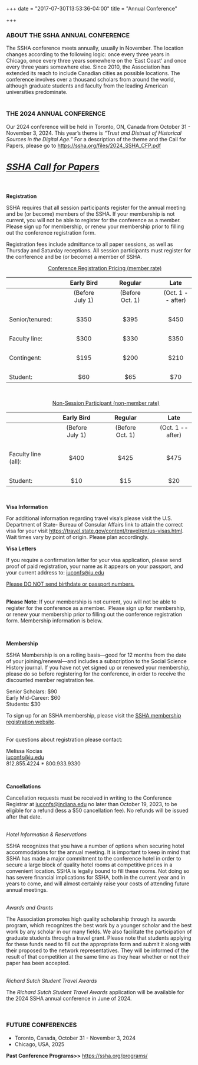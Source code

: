 +++
date = "2017-07-30T13:53:36-04:00"
title = "Annual Conference"

+++

### **ABOUT THE SSHA ANNUAL CONFERENCE**  

The SSHA conference meets annually, usually in November. The location changes according to the following logic: once every three years in Chicago, once every three years somewhere on the ‘East Coast’ and once every three years somewhere else. Since 2010, the Association has extended its reach to include Canadian cities as possible locations. The conference involves over a thousand scholars from around the world, although graduate students and faculty from the leading American universities predominate.  
<br />  

### **THE 2024 ANNUAL CONFERENCE**  

Our 2024 conference will be held in Toronto, ON, Canada from October 31 - November 3, 2024.  This year’s theme is <i>“Trust and Distrust of Historical Sources in the Digital Age.”</i> For a description of the theme and the Call for Papers, please go to https://ssha.org/files/2024_SSHA_CFP.pdf  
<h2><a href="https://ssha.org/files/2024_SSHA_CFP.pdf" target="_blank" role="button" class="btn btn-default btn-lg"><i><h3>SSHA Call for Papers</h3></i></a></h2><br />  

**Registration**  

SSHA requires that all session participants register for the annual meeting and be (or become) members of the SSHA.  If your membership is not current, you will not be able to register for the conference as a member.  Please sign up for membership, or renew your membership prior to filling out the conference registration form.  

Registration fees include admittance to all paper sessions, as well as Thursday and Saturday receptions. All session participants must register for the conference and be (or become) a member of SSHA.    

&emsp; &emsp; &emsp; &emsp; &emsp;&emsp;&emsp;<u>Conference Registration Pricing (member rate)</u>

| &emsp; | &emsp; | Early Bird | &emsp; | Regular | &emsp; | Late |  
--- | --- | :---: | :--- | :---: | :--- | :---:  
| &emsp; | | (Before July 1) | | (Before Oct. 1) | | (Oct. 1 -- after)  
&emsp; | &emsp; | &emsp;| &emsp;| &emsp; |&emsp; |&emsp;
Senior/tenured:| | $350 | | $395 | | $450  
&emsp; | &emsp; | &emsp;| &emsp;| &emsp; |&emsp; |&emsp;  
Faculty line:| | $300 | | $330  | | $350  
&emsp; | &emsp; | &emsp;| &emsp;| &emsp; |&emsp; |&emsp;  
Contingent:| | $195 | | $200 | | $210  
&emsp; | &emsp; | &emsp;| &emsp;| &emsp; |&emsp; |&emsp;  
Student:| | $60 |  | $65  | | $70  
<br />  

&emsp; &emsp; &emsp; &emsp; &emsp; &emsp; &emsp; <u>Non-Session Participant (non-member rate)</u>  	

| &emsp; | &emsp; | Early Bird | &emsp; | Regular | &emsp; | Late |  
--- | --- | :---: | :--- | :---: | :--- | :---:  
| &emsp; | | (Before July 1) | | (Before Oct. 1) | | (Oct. 1 -- after)  
&emsp; | &emsp; | &emsp;| &emsp;| &emsp; |&emsp; |&emsp;
Faculty line (all):| | $400 | | $425 | | $475  
&emsp; | &emsp; | &emsp;| &emsp;| &emsp; |&emsp; |&emsp;  
Student:| | $10 | | $15  | | $20  
<br />  

**Visa Information**  

For additional information regarding travel visa’s please visit the U.S. Department of State- Bureau of Consular Affairs link to attain the correct visa for your visit https://travel.state.gov/content/travel/en/us-visas.html. Wait times vary by point of origin. Please plan accordingly.  

**Visa Letters**  

If you require a confirmation letter for your visa application, please send proof of paid registration, your name as it appears on your passport, and your current address to: 
<iuconfs@iu.edu>  

<u>Please DO NOT send birthdate or passport numbers.</u>  
<br />

**Please Note**: If your membership is not current, you will not be able to register for the conference as a member.  Please sign up for membership, or renew your membership prior to filling out the conference registration form. Membership information is below.

<br />

**Membership**  

SSHA Membership is on a rolling basis—good for 12 months from the date of your joining/renewal—and includes a subscription to the Social Science History journal. If you have not yet signed up or renewed your membership, please do so before registering for the conference, in order to receive the discounted member registration fee.  
 
Senior Scholars: $90  
Early Mid-Career: $60  
Students: $30  

To sign up for an SSHA membership, please visit the <a href="https://indianauniv-web.ungerboeck.com/mbd/mbd_p23_add_member.aspx?oc=10&cc=SSHA-MEMBER" target="_blank">SSHA membership registration website</a>.  
<br />  

For questions about registration please contact:  

Melissa Kocias  
<iuconfs@iu.edu>  
812.855.4224 * 800.933.9330

<br />

**Cancellations**

Cancellation requests must be received in writing to the Conference Registrar at iuconfs@indiana.edu no later than October 19, 2023, to be eligible for a refund (less a $50 cancellation fee). No refunds will be issued after that date.  
<br />  

<i>Hotel Information & Reservations</i>  

SSHA recognizes that you have a number of options when securing hotel accommodations for the annual meeting.  It is important to keep in mind that SSHA has made a major commitment to the conference hotel in order to secure a large block of quality hotel rooms at competitive prices in a convenient location.  SSHA is legally bound to fill these rooms.  Not doing so has severe financial implications for SSHA, both in the current year and in years to come, and will almost certainly raise your costs of attending future annual meetings.  
<br />

<i>Awards and Grants</i>  

The Association promotes high quality scholarship through its awards program, which recognizes the best work by a younger scholar and the best work by any scholar in our many fields. We also facilitate the participation of graduate students through a travel grant. Please note that students applying for these funds need to fill out the appropriate form and submit it along with their proposed to the network representatives. They will be informed of the result of that competition at the same time as they hear whether or not their paper has been accepted.  
<br />  

<i>Richard Sutch Student Travel Awards</i>  

The _Richard Sutch Student Travel Awards_ application will be available for the 2024 SSHA annual conference in June of 2024.

<br />

### **FUTURE CONFERENCES**  

- Toronto, Canada, October 31 - November 3, 2024 
- Chicago, USA, 2025

**Past Conference Programs>>** https://ssha.org/programs/  